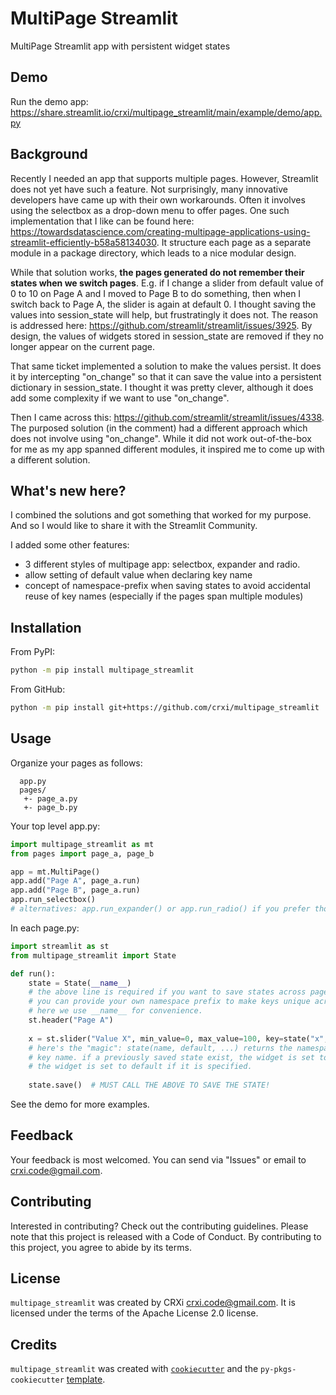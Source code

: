 # MultiPage Streamlit
MultiPage Streamlit app with persistent widget states

## Demo
Run the demo app: https://share.streamlit.io/crxi/multipage_streamlit/main/example/demo/app.py

## Background
Recently I needed an app that supports multiple pages. However, Streamlit does not yet have such a feature.
Not surprisingly, many innovative developers have came up with their own workarounds. Often it involves using
the selectbox as a drop-down menu to offer pages. One such implementation that I like can be found here:
https://towardsdatascience.com/creating-multipage-applications-using-streamlit-efficiently-b58a58134030.
It structure each page as a separate module in a package directory, which leads to a nice modular design.

While that solution works, **the pages generated do not remember their states when we switch pages**. E.g. if I
change a slider from default value of 0 to 10 on Page A and I moved to Page B to do something, then when I
switch back to Page A, the slider is again at default 0. I thought saving the values into session_state will
help, but frustratingly it does not. The reason is addressed here: https://github.com/streamlit/streamlit/issues/3925.
By design, the values of widgets stored in session_state are removed if they no longer appear on the current page.

That same ticket implemented a solution to make the values persist. It does it by intercepting "on_change"
so that it can save the value into a persistent dictionary in session_state. I thought it was pretty clever,
although it does add some complexity if we want to use "on_change".

Then I came across this: https://github.com/streamlit/streamlit/issues/4338. The purposed solution (in the comment)
had a different approach which does not involve using "on_change". While it did not work out-of-the-box for me as my
app spanned different modules, it inspired me to come up with a different solution.

## What's new here?
I combined the solutions and got something that worked for my purpose. And so I would like to
share it with the Streamlit Community.

I added some other features:
- 3 different styles of multipage app: selectbox, expander and radio.
- allow setting of default value when declaring key name
- concept of namespace-prefix when saving states to avoid accidental reuse of key names (especially if the
  pages span multiple modules)


## Installation
From PyPI:
```bash
python -m pip install multipage_streamlit
```
From GitHub:
```bash
python -m pip install git+https://github.com/crxi/multipage_streamlit
```

## Usage
Organize your pages as follows:
```
  app.py
  pages/
   +- page_a.py
   +- page_b.py
```

Your top level app.py:
```python
import multipage_streamlit as mt
from pages import page_a, page_b

app = mt.MultiPage()
app.add("Page A", page_a.run)
app.add("Page B", page_a.run)
app.run_selectbox()
# alternatives: app.run_expander() or app.run_radio() if you prefer those 
```

In each page.py:
```python
import streamlit as st
from multipage_streamlit import State

def run():
    state = State(__name__)
    # the above line is required if you want to save states across page switches.
    # you can provide your own namespace prefix to make keys unique across pages.
    # here we use __name__ for convenience.
    st.header("Page A")
    
    x = st.slider("Value X", min_value=0, max_value=100, key=state("x", 50))
    # here's the "magic": state(name, default, ...) returns the namespace-prefixed
    # key name. if a previously saved state exist, the widget is set to it. if not,
    # the widget is set to default if it is specified.
    
    state.save()  # MUST CALL THE ABOVE TO SAVE THE STATE!
```

See the demo for more examples.

## Feedback
Your feedback is most welcomed. You can send via "Issues" or email to crxi.code@gmail.com.

## Contributing
Interested in contributing? Check out the contributing guidelines.
Please note that this project is released with a Code of Conduct.
By contributing to this project, you agree to abide by its terms.

## License
`multipage_streamlit` was created by CRXi <crxi.code@gmail.com>.
It is licensed under the terms of the Apache License 2.0 license.

## Credits
`multipage_streamlit` was created with [`cookiecutter`](https://cookiecutter.readthedocs.io/en/latest/)
and the `py-pkgs-cookiecutter` [template](https://github.com/py-pkgs/py-pkgs-cookiecutter).
